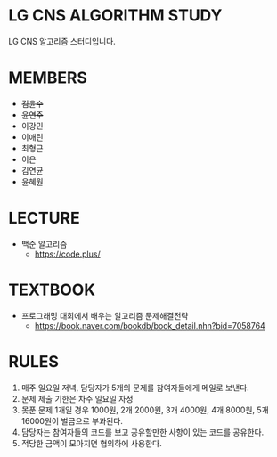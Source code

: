 LG CNS ALGORITHM STUDY
======================
LG CNS 알고리즘 스터디입니다.

# MEMBERS
* ~~김윤수~~
* ~~윤연주~~
* 이강민
* 이애린
* 최형근
* 이은
* 김연균
* 윤혜원

# LECTURE
- 백준 알고리즘 
  + https://code.plus/

# TEXTBOOK
- 프로그래밍 대회에서 배우는 알고리즘 문제해결전략
  + https://book.naver.com/bookdb/book_detail.nhn?bid=7058764

# RULES
1. 매주 일요일 저녁, 담당자가 5개의 문제를 참여자들에게 메일로 보낸다.
2. 문제 제출 기한은 차주 일요일 자정
3. 못푼 문제 1개일 경우 1000원, 2개 2000원, 3개 4000원, 4개 8000원, 5개 16000원이 벌금으로 부과된다.
4. 담당자는 참여자들의 코드를 보고 공유할만한 사항이 있는 코드를 공유한다.
5. 적당한 금액이 모아지면 협의하에 사용한다.
